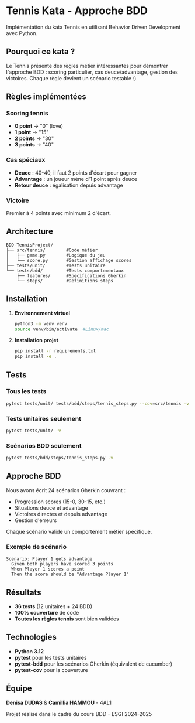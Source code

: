 # Tennis Kata - Approche BDD

Implémentation du kata Tennis en utilisant Behavior Driven Development avec Python.

## Pourquoi ce kata ?

Le Tennis présente des règles métier intéressantes pour démontrer l'approche BDD : scoring particulier, cas deuce/advantage, gestion des victoires. Chaque règle devient un scénario testable :)

## Règles implémentées

### Scoring tennis
- **0 point** → "0" (love)
- **1 point** → "15" 
- **2 points** → "30"
- **3 points** → "40"

### Cas spéciaux
- **Deuce** : 40-40, il faut 2 points d'écart pour gagner
- **Advantage** : un joueur mène d'1 point après deuce
- **Retour deuce** : égalisation depuis advantage

### Victoire
Premier à 4 points avec minimum 2 d'écart.

## Architecture

```
BDD-TennisProject/
├── src/tennis/        #Code métier
│   ├── game.py        #Logique du jeu
│   └── score.py       #Gestion affichage scores
├── tests/unit/        #Tests unitaire
└── tests/bdd/         #Tests comportementaux
    ├── features/      #Specifications Gherkin
    └── steps/         #Definitions steps
```

## Installation

1. **Environnement virtuel**
   ```bash
   python3 -m venv venv
   source venv/bin/activate  #Linux/mac
   ```

2. **Installation projet**
   ```bash
   pip install -r requirements.txt
   pip install -e .
   ```

## Tests

### Tous les tests
```bash
pytest tests/unit/ tests/bdd/steps/tennis_steps.py --cov=src/tennis -v
```

### Tests unitaires seulement
```bash
pytest tests/unit/ -v
```

### Scénarios BDD seulement  
```bash
pytest tests/bdd/steps/tennis_steps.py -v
```

## Approche BDD

Nous avons écrit 24 scénarios Gherkin couvrant :
- Progression scores (15-0, 30-15, etc.)
- Situations deuce et advantage
- Victoires directes et depuis advantage
- Gestion d'erreurs

Chaque scénario valide un comportement métier spécifique.

### Exemple de scénario
```gherkin
Scenario: Player 1 gets advantage
  Given both players have scored 3 points
  When Player 1 scores a point
  Then the score should be "Advantage Player 1"
```

## Résultats

- **36 tests** (12 unitaires + 24 BDD)
- **100% couverture** de code
- **Toutes les règles tennis** sont bien validées

## Technologies

- **Python 3.12**
- **pytest** pour les tests unitaires
- **pytest-bdd** pour les scénarios Gherkin (équivalent de cucumber)
- **pytest-cov** pour la couverture

## Équipe

**Denisa DUDAS** & **Camillia HAMMOU** - 4AL1

Projet réalisé dans le cadre du cours BDD - ESGI 2024-2025